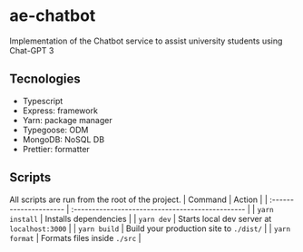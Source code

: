 # ae-chatbot

Implementation of the Chatbot service to assist university students using Chat-GPT 3

## Tecnologies

- Typescript
- Express: framework
- Yarn: package manager
- Typegoose: ODM
- MongoDB: NoSQL DB
- Prettier: formatter

## Scripts

All scripts are run from the root of the project.
| Command                | Action                                           |
| :--------------------- | :----------------------------------------------- |
| `yarn install`         | Installs dependencies                            |
| `yarn dev`             | Starts local dev server at `localhost:3000`      |
| `yarn build`           | Build your production site to `./dist/`          |
| `yarn format`          | Formats files inside `./src`                     |
